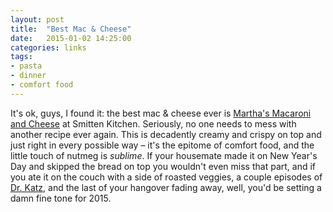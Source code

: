 ```yaml
---
layout: post
title:  "Best Mac & Cheese"
date:   2015-01-02 14:25:00
categories: links
tags:
- pasta
- dinner
- comfort food
---
```


It's ok, guys, I found it: the best mac & cheese ever is [Martha's Macaroni and Cheese](http://smittenkitchen.com/blog/2008/05/marthas-macaroni-and-cheese/) at Smitten Kitchen. Seriously, no one needs to mess with another recipe ever again. This is decadently creamy and crispy on top and just right in every possible way – it's the epitome of comfort food, and the little touch of nutmeg is *sublime*. If your housemate made it on New Year's Day and skipped the bread on top you wouldn't even miss that part, and if you ate it on the couch with a side of roasted veggies, a couple episodes of [Dr. Katz](https://www.youtube.com/playlist?list=PLV-WF5F6GkMGGJLVSKnzCLSULIRT-7cpQ&app=desktop), and the last of your hangover fading away, well, you'd be setting a damn fine tone for 2015. 
